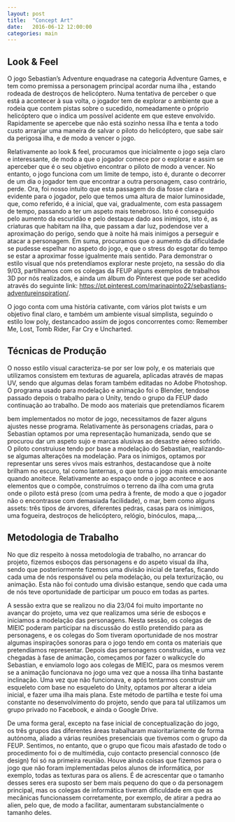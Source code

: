 ```yaml
---
layout: post
title:  "Concept Art"
date:   2016-06-12 12:00:00
categories: main
---
```


## Look & Feel

O jogo Sebastian’s Adventure enquadra­se na categoria Adventure Games, e tem como premissa a personagem principal acordar numa ilha , estando rodeada de destroços de helicóptero. Numa tentativa de perceber o que está a acontecer à sua volta, o jogador tem de explorar o ambiente que a rodeia que contem pistas sobre o sucedido, nomeadamente o próprio helicóptero que o indica um possível acidente em que esteve envolvido. Rapidamente se apercebe que não está sozinho nessa ilha e tenta a todo custo arranjar uma maneira de salvar o piloto do helicóptero, que sabe sair da perigosa ilha, e de modo a vencer o jogo.

Relativamente ao look & feel, procuramos que inicialmente o jogo seja claro e interessante, de modo a que o jogador comece por o explorar e assim se aperceber que é o seu objetivo encontrar o piloto de modo a vencer. No entanto, o jogo funciona com um limite de tempo, isto é, durante o decorrer de um dia o jogador tem que encontrar a outra personagem, caso contrário, perde. Ora, foi nosso intuito que esta passagem do dia fosse clara e evidente para o jogador, pelo que temos uma altura de maior luminosidade, que, como referido, é a inicial, que vai, gradualmente, com esta passagem de tempo, passando a ter um aspeto mais tenebroso. Isto é conseguido pelo aumento da escuridão e pelo destaque dado aos inimigos, isto é, as criaturas que habitam na ilha, que passam a dar luz, podendo­se ver a aproximação do perigo, sendo que à noite há mais inimigos a perseguir e atacar a personagem. Em suma, procuramos que o aumento da dificuldade se pudesse espelhar no aspeto do jogo, e que o stress do esgotar do tempo se estar a aproximar fosse igualmente mais sentido.
Para demonstrar o estilo visual que nós pretendíamos explorar neste projeto, na sessão do dia 9/03, partilhamos com os colegas da FEUP alguns exemplos de trabalhos 3D por nós realizados, e ainda um álbum do Pinterest que pode ser acedido através do seguinte link: https://pt.pinterest.com/marinapinto22/sebastians­adventure­inspiration/.

O jogo conta com uma história cativante, com vários plot twists e um objetivo final claro, e também um ambiente visual simplista, seguindo o estilo low poly, destancado­o assim de jogos concorrentes como: Remember Me, Lost, Tomb Rider, Far Cry e Uncharted.


## Técnicas de Produção

O nosso estilo visual caracteriza­-se por ser low poly, e os materiais que utilizamos consistem em texturas de aguarela, aplicadas através de mapas UV, sendo que algumas delas foram também editadas no Adobe Photoshop. O programa usado para modelação e animação foi o Blender, tendo­se passado depois o trabalho para o Unity, tendo o grupo da FEUP dado continuação ao trabalho. De modo aos materiais que pretendíamos ficarem

bem implementados no motor de jogo, necessitamos de fazer alguns ajustes nesse programa.
Relativamente às personagens criadas, para o Sebastian optamos por uma representação humanizada, sendo que se procurou dar um aspeto sujo e marcas alusivas ao desastre aéreo sofrido. O piloto construiu­se tendo por base a modelação do Sebastian, realizando­ se algumas alterações na modelação. Para os inimigos, optamos por representar uns seres vivos mais estranhos, destacando­se que à noite brilham no escuro, tal como lanternas, o que torna o jogo mais emocionante quando anoitece.
Relativamente ao espaço onde o jogo acontece e aos elementos que o compõe, construímos o terreno da ilha com uma gruta onde o piloto está preso (com uma pedra à frente, de modo a que o jogador não o encontrasse com demasiada facilidade), o mar, bem como alguns assets: três tipos de árvores, diferentes pedras, casas para os inimigos, uma fogueira, destroços de helicóptero, relógio, binóculos, mapa,...


## Metodologia de Trabalho

No que diz respeito à nossa metodologia de trabalho, no arrancar do projeto, fizemos esboços das personagens e do aspeto visual da ilha, sendo que posteriormente fizemos uma divisão inicial de tarefas, ficando cada uma de nós responsável ou pela modelação, ou pela texturização, ou animação. Esta não foi contudo uma divisão estanque, sendo que cada uma de nós teve oportunidade de participar um pouco em todas as partes.

A sessão extra que se realizou no dia 23/04 foi muito importante no avançar do projeto, uma vez que realizamos uma série de esboços e iniciamos a modelação das personagens. Nesta sessão, os colegas de MIEIC poderam participar na discussão do estilo pretendido para as personagens, e os colegas do Som tiveram oportunidade de nos mostrar algumas inspirações sonoras para o jogo tendo em conta os materiais que pretendíamos representar. Depois das personagens construídas, e uma vez chegadas à fase de animação, começamos por fazer o walkcycle do Sebastian, e enviamo­lo logo aos colegas de MIEIC, para os mesmos verem se a animação funcionava no jogo uma vez que a nossa ilha tinha bastante inclinação. Uma vez que não funcionava, e após tentarmos construir um esqueleto com base no esqueleto do Unity, optamos por alterar a ideia inicial, e fazer uma ilha mais plana. Este método de partilha e teste foi uma constante no desenvolvimento do projeto, sendo que para tal utilizamos um grupo privado no Facebook, e ainda o Google Drive.

De uma forma geral, excepto na fase inicial de conceptualização do jogo, os três grupos das diferentes áreas trabalharam maioritariamente de forma autónoma, aliado a várias reuniões presenciais que tivemos com o grupo da FEUP. Sentimos, no entanto, que o grupo que ficou mais afastado de todo o procedimento foi o de multimédia, cujo contacto presencial connosco (de design) foi só na primeira reunião. Houve ainda coisas que fizemos para o jogo que não foram implementadas pelos alunos de informática, por exemplo, todas as texturas para os aliens. É de acrescentar que o tamanho desses seres era suposto ser bem mais pequeno do que o da personagem principal, mas os colegas de informática tiveram dificuldade em que as mecânicas funcionassem corretamente, por exemplo, de atirar a
pedra ao alien, pelo que, de modo a facilitar, aumentaram substancialmente o tamanho deles.
